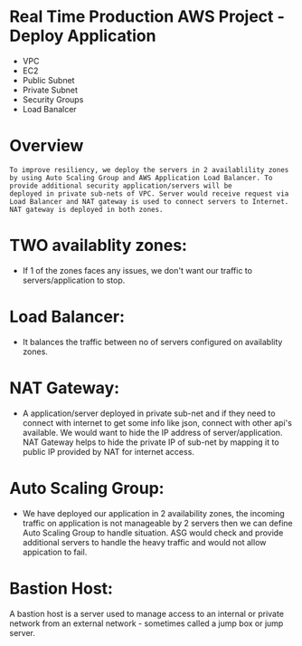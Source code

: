 # Real Time Production AWS Project - Deploy Application
- VPC
- EC2
- Public Subnet
- Private Subnet
- Security Groups
- Load Banalcer
# Overview 
```
To improve resiliency, we deploy the servers in 2 availablility zones by using Auto Scaling Group and AWS Application Load Balancer. To provide additional security application/servers will be 
deployed in private sub-nets of VPC. Server would receive request via Load Balancer and NAT gateway is used to connect servers to Internet. NAT gateway is deployed in both zones.
```
# TWO availablity zones: 
- If 1 of the zones faces any issues, we don't want our traffic to servers/application to stop.
# Load Balancer: 
- It balances the traffic between no of servers configured on availablity zones.
# NAT Gateway: 
- A application/server deployed in private sub-net and if they need to connect with internet to get some info like json, connect with other api's available. We would want to
hide the IP address of server/application. NAT Gateway helps to hide the private IP of sub-net by mapping it to public IP provided by NAT for internet access.
# Auto Scaling Group: 
- We have deployed our application in 2 availability zones, the incoming traffic on application is not manageable by 2 servers then we can define Auto Scaling Group to
handle situation. ASG would check and provide additional servers to handle the heavy traffic and would not allow appication to fail.
# Bastion Host: 
A bastion host is a server used to manage access to an internal or private network from an external network - sometimes called a jump box or jump server.
